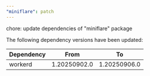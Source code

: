 ```yaml
---
"miniflare": patch
---
```


chore: update dependencies of "miniflare" package

The following dependency versions have been updated:

| Dependency | From         | To           |
| ---------- | ------------ | ------------ |
| workerd    | 1.20250902.0 | 1.20250906.0 |

